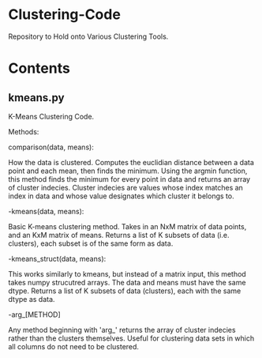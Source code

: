 # Clustering-Code
Repository to Hold onto Various Clustering Tools.

Contents
====
kmeans.py
----
K-Means Clustering Code.

Methods:

comparison(data, means):

  How the data is clustered.  Computes the euclidian distance between a data point and each mean, then finds the minimum.  Using the argmin function, this method finds the minimum for every point in data and returns an array of cluster indecies.  Cluster indecies are values whose index matches an index in data and whose value designates which cluster it belongs to.

-kmeans(data, means):

  Basic K-means clustering method.  Takes in an NxM matrix of data points, and an KxM matrix of means.  Returns a list of K subsets of data (i.e. clusters), each subset is of the same form as data.

-kmeans_struct(data, means):

  This works similarly to kmeans, but instead of a matrix input, this method takes numpy strucutred arrays.  The data and means must have the same dtype.   Returns a list of K subsets of data (clusters), each with the same dtype as data.

-arg_[METHOD]

  Any method beginning with 'arg_' returns the array of cluster indecies rather than the clusters themselves.  Useful for clustering data sets in which all columns do not need to be clustered.

  


